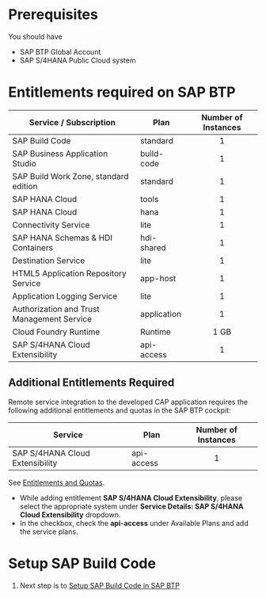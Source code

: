 # Prerequisites

 You should have 
 * SAP BTP Global Account
 * SAP S/4HANA Public Cloud system 

# Entitlements required on SAP BTP

| Service / Subscription                          | Plan       | Number of Instances |
|-----------------------------------|------------|:-------------------:|
| SAP Build Code | standard | 1 |
| SAP Business Application Studio | build-code | 1 |
| SAP Build Work Zone, standard edition | standard | 1 |
| SAP HANA Cloud | tools | 1 |
| SAP HANA Cloud | hana | 1 |
| Connectivity Service| lite | 1 |
| SAP HANA Schemas & HDI Containers | hdi-shared | 1 |
| Destination Service | lite | 1 |
| HTML5 Application Repository Service | app-host | 1 |
| Application Logging Service | lite | 1 |
| Authorization and Trust Management Service | application | 1 |
| Cloud Foundry Runtime | Runtime | 1 GB |
| SAP S/4HANA Cloud Extensibility | api-access | 1 |

## Additional Entitlements Required

Remote service integration to the developed CAP application requires the following additional entitlements and quotas in the SAP BTP cockpit:

| Service                           | Plan       | Number of Instances |
|-----------------------------------|------------|:-------------------:|
| SAP S/4HANA Cloud Extensibility | api-access | 1 |

See [Entitlements and Quotas](https://help.sap.com/products/BTP/65de2977205c403bbc107264b8eccf4b/00aa2c23479d42568b18882b1ca90d79.html?locale=en-US).

* While adding entitlement **SAP S/4HANA Cloud Extensibility**, please select the appropriate system under **Service Details: SAP S/4HANA Cloud Extensibility** dropdown.
* In the checkbox, check the **api-access** under Available Plans and add the service plans.

# Setup SAP Build Code

1. Next step is to [Setup SAP Build Code in SAP BTP](../../workshops/clean-core-extensibility-cap/setup/setup-build-code.md)
